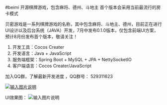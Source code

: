 #beimi
开源棋牌游戏，包含麻将、德州、斗地主
首个版本会采用当前最流行的房卡模式

贝密游戏是一系列棋牌游戏的名称，其中包含麻将、斗地主、德州，目前正在进行UI设计以及后台系统（JAVA）开发，7月中发布0.1.0版本，仅包含前端UI方案，预计8月份发布首个版本，敬请关注！


1. 开发工具：Cocos Creater
1. 开发语言：Java + JavaScript
1. 服务端框架：Spring Boot + MySQL + JPA + NettySocketIO
1. 客户端语言：Cocos Creater/JavaScript

加入QQ群，了解最新开发进度 ，QQ群号： 529311623

[![输入图片说明](https://git.oschina.net/uploads/images/2017/0609/233259_8ab02715_1387891.png "在这里输入图片标题")](http:////shang.qq.com/wpa/qunwpa?idkey=3735ebb729ef696009be07fa2e2eba7feee6acf89c07e6e68a9b56504d9fabd0)

UI效果图：
![输入图片说明](https://git.oschina.net/uploads/images/2017/0623/080042_dc77b82a_1387891.png "在这里输入图片标题")